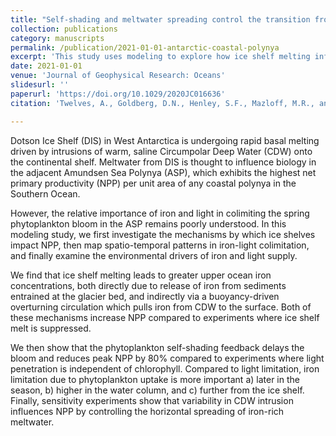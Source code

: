 ```yaml
---
title: "Self-shading and meltwater spreading control the transition from light to iron limitation in an Antarctic coastal polynya"
collection: publications
category: manuscripts
permalink: /publication/2021-01-01-antarctic-coastal-polynya
excerpt: 'This study uses modeling to explore how ice shelf melting influences nutrient supply and phytoplankton productivity in the Amundsen Sea Polynya, identifying key feedbacks and drivers of iron and light limitation.'
date: 2021-01-01
venue: 'Journal of Geophysical Research: Oceans'
slidesurl: ''
paperurl: 'https://doi.org/10.1029/2020JC016636'
citation: 'Twelves, A., Goldberg, D.N., Henley, S.F., Mazloff, M.R., and Jones, D.C. (2021). "Self-shading and meltwater spreading control the transition from light to iron limitation in an Antarctic coastal polynya." <i>Journal of Geophysical Research: Oceans</i>, 126, e2020JC016636. <a href="https://doi.org/10.1029/2020JC016636">https://doi.org/10.1029/2020JC016636</a>'

---
```

Dotson Ice Shelf (DIS) in West Antarctica is undergoing rapid basal melting driven by intrusions of warm, saline Circumpolar Deep Water (CDW) onto the continental shelf. Meltwater from DIS is thought to influence biology in the adjacent Amundsen Sea Polynya (ASP), which exhibits the highest net primary productivity (NPP) per unit area of any coastal polynya in the Southern Ocean. 

However, the relative importance of iron and light in colimiting the spring phytoplankton bloom in the ASP remains poorly understood. In this modeling study, we first investigate the mechanisms by which ice shelves impact NPP, then map spatio-temporal patterns in iron-light colimitation, and finally examine the environmental drivers of iron and light supply. 

We find that ice shelf melting leads to greater upper ocean iron concentrations, both directly due to release of iron from sediments entrained at the glacier bed, and indirectly via a buoyancy-driven overturning circulation which pulls iron from CDW to the surface. Both of these mechanisms increase NPP compared to experiments where ice shelf melt is suppressed. 

We then show that the phytoplankton self-shading feedback delays the bloom and reduces peak NPP by 80% compared to experiments where light penetration is independent of chlorophyll. Compared to light limitation, iron limitation due to phytoplankton uptake is more important a) later in the season, b) higher in the water column, and c) further from the ice shelf. Finally, sensitivity experiments show that variability in CDW intrusion influences NPP by controlling the horizontal spreading of iron-rich meltwater.
